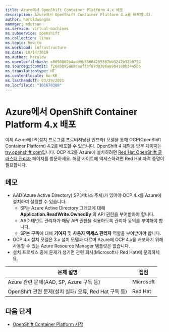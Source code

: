```yaml
---
title: Azure에서 OpenShift Container Platform 4.x 배포
description: Azure에서 OpenShift Container Platform 4.x를 배포합니다.
author: haroldwongms
manager: mdotson
ms.service: virtual-machines
ms.subservice: openshift
ms.collection: linux
ms.topic: how-to
ms.workload: infrastructure
ms.date: 10/14/2019
ms.author: haroldw
ms.openlocfilehash: e8650802b4add9b33664205367bb3242b32b9754
ms.sourcegitcommit: f28ebb95ae9aaaff3f87d8388a09b41e0b3445b5
ms.translationtype: HT
ms.contentlocale: ko-KR
ms.lasthandoff: 03/29/2021
ms.locfileid: "101670388"
---
```

# <a name="deploy-openshift-container-platform-4x-in-azure"></a>Azure에서 OpenShift Container Platform 4.x 배포

이제 Azure에 IPI(설치 프로그램 프로비저닝된 인프라) 모델을 통해 OCP(OpenShift Container Platform) 4.2를 배포할 수 있습니다.  OpenShift 4 체험용 방문 페이지는 [try.openshift.com](https://try.openshift.com/)입니다. OCP 4.2를 Azure에 설치하려면 [Red Hat OpenShift 클러스터 관리자](https://cloud.redhat.com/openshift/install/azure/installer-provisioned) 페이지를 방문하세요.  해당 사이트에 액세스하려면 Red Hat 자격 증명이 필요합니다.


## <a name="notes"></a>메모 

 - AAD(Azure Active Directory) SP(서비스 주체)가 있어야 OCP 4.x를 Azure에 설치하여 실행할 수 있습니다.
     - SP는 Azure Active Directory 그래프에 대해 **Application.ReadWrite.OwnedBy** 의 API 권한을 부여받아야 합니다.
     - AAD 테넌트 관리자가 해당 API 권한을 적용하도록 관리자 동의를 부여해야 합니다.
     - SP는 구독에 대해 **기여자** 및 **사용자 액세스 관리자** 역할을 부여받아야 합니다.
 - OCP 4.x 설치 모델은 3.x 설치 모델과 다르며 Azure에 OCP 4.x을 배포하기 위해 사용할 수 있는 Azure Resource Manager 템플릿은 없습니다.
 - 설치 프로세스 중에 문제가 생기면 관련 회사(Microsoft나 Red Hat)에 문의하세요.

| 문제 설명 | 접점 |
|-------------------|---------------|
| Azure 관련 문제(AAD, SP, Azure 구독 등)                              | Microsoft |
| OpenShift 관련 문제(설치 실패/ 오류, Red Hat 구독 등) |  Red Hat  |




## <a name="next-steps"></a>다음 단계

- [OpenShift Container Platform 시작](https://docs.openshift.com)
